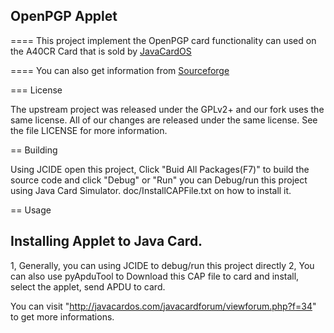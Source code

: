 ## OpenPGP Applet

====
This project implement the OpenPGP card functionality can used on the A40CR Card that is sold by [JavaCardOS](http://www.javacardos.com)

====
You can also get information from [Sourceforge](https://sourceforge.net/projects/openpgp/)

=== License

The upstream project was released under the GPLv2+ and our fork uses
the same license.  All of our changes are released under the same
license.  See the file LICENSE for more information.


== Building

Using JCIDE open this project,  Click "Buid All Packages(F7)" to build the source code and click "Debug" or "Run" you can Debug/run this project using Java Card Simulator. doc/InstallCAPFile.txt on how to install it.


== Usage

Installing Applet to Java Card.
--------------------------
1, Generally, you can using JCIDE to debug/run this project directly
2, You can also use pyApduTool to Download this CAP file to card and install, select the applet, send APDU to card. 

You can visit "http://javacardos.com/javacardforum/viewforum.php?f=34" to get more informations.
